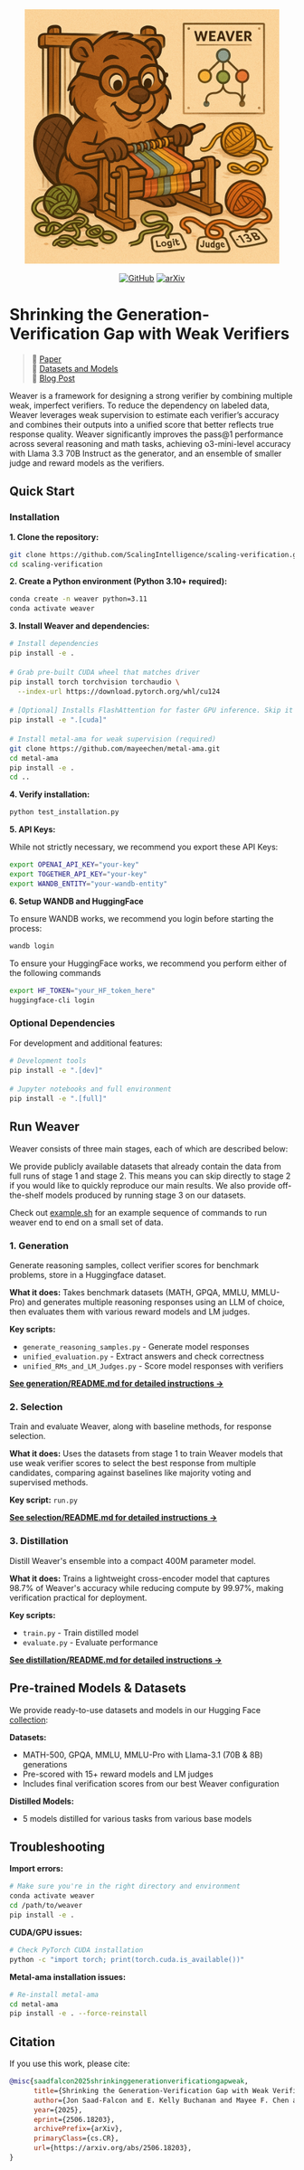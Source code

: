 <div align="center">
    <img src="assets/weaver-logo.png" height=450 alt="Weaver Logo"/>
  
  [![GitHub](https://img.shields.io/badge/License-MIT-yellow.svg)](https://github.com/hazyresearch/scaling-verification/blob/main/LICENSE)
  [![arXiv](https://img.shields.io/badge/arXiv-2506.18203-b31b1b.svg)](https://arxiv.org/abs/2506.18203)
</div>

# Shrinking the Generation-Verification Gap with Weak Verifiers

> 📄 [Paper](https://arxiv.org/abs/2506.18203)    
> 🤗 [Datasets and Models](https://huggingface.co/collections/hazyresearch/weaver-683798010b39c9653ddb9bd8)    
> 📝 [Blog Post](https://hazyresearch.stanford.edu/blog/2025-06-18-weaver) 

Weaver is a framework for designing a strong verifier by combining multiple weak, imperfect verifiers. To reduce the dependency on labeled data, Weaver leverages weak supervision to estimate each verifier’s accuracy and combines their outputs into a unified score that better reflects true response quality. Weaver significantly improves the pass@1 performance across several reasoning and math tasks, achieving o3-mini-level accuracy with Llama 3.3 70B Instruct as the generator, and an ensemble of smaller judge and reward models as the verifiers.

## Quick Start

### Installation

**1. Clone the repository:**
```bash
git clone https://github.com/ScalingIntelligence/scaling-verification.git
cd scaling-verification
```

**2. Create a Python environment (Python 3.10+ required):**
```bash
conda create -n weaver python=3.11
conda activate weaver
```

**3. Install Weaver and dependencies:**
```bash
# Install dependencies
pip install -e .

# Grab pre-built CUDA wheel that matches driver
pip install torch torchvision torchaudio \
  --index-url https://download.pytorch.org/whl/cu124

# [Optional] Installs FlashAttention for faster GPU inference. Skip it if you only need CPU or generic CUDA
pip install -e ".[cuda]"

# Install metal-ama for weak supervision (required)
git clone https://github.com/mayeechen/metal-ama.git
cd metal-ama
pip install -e .
cd ..
```

**4. Verify installation:**
```bash
python test_installation.py
```

**5. API Keys:**

While not strictly necessary, we recommend you export these API Keys:
```bash
export OPENAI_API_KEY="your-key"
export TOGETHER_API_KEY="your-key"
export WANDB_ENTITY="your-wandb-entity"
```

**6. Setup WANDB and HuggingFace**

To ensure WANDB works, we recommend you login before starting the process:
```bash
wandb login
```

To ensure your HuggingFace works, we recommend you perform either of the following commands
```bash
export HF_TOKEN="your_HF_token_here"
huggingface-cli login
```

### Optional Dependencies

For development and additional features:
```bash
# Development tools
pip install -e ".[dev]"

# Jupyter notebooks and full environment
pip install -e ".[full]"
```

## Run Weaver

Weaver consists of three main stages, each of which are described below:

We provide publicly available datasets that already contain the data from full runs of stage 1 and stage 2. This means you can skip directly to stage 2 if you would like to quickly reproduce our main results. We also provide off-the-shelf models produced by running stage 3 on our datasets.

Check out [example.sh](example.sh) for an example sequence of commands to run weaver end to end on a small set of data.

### 1. **Generation**
Generate reasoning samples, collect verifier scores for benchmark problems, store in a Huggingface dataset.

**What it does:** Takes benchmark datasets (MATH, GPQA, MMLU, MMLU-Pro) and generates multiple reasoning responses using an LLM of choice, then evaluates them with various reward models and LM judges.

**Key scripts:**
- `generate_reasoning_samples.py` - Generate model responses
- `unified_evaluation.py` - Extract answers and check correctness
- `unified_RMs_and_LM_Judges.py` - Score model responses with verifiers

**[See generation/README.md for detailed instructions →](generation/README.md)**

### 2. **Selection**
Train and evaluate Weaver, along with baseline methods, for response selection.

**What it does:** Uses the datasets from stage 1 to train Weaver models that use weak verifier scores to select the best response from multiple candidates, comparing against baselines like majority voting and supervised methods.

**Key script:** `run.py`

**[See selection/README.md for detailed instructions →](selection/README.md)**

### 3. **Distillation**
Distill Weaver's ensemble into a compact 400M parameter model.

**What it does:** Trains a lightweight cross-encoder model that captures 98.7% of Weaver's accuracy while reducing compute by 99.97%, making verification practical for deployment.

**Key scripts:**
- `train.py` - Train distilled model
- `evaluate.py` - Evaluate performance

**[See distillation/README.md for detailed instructions →](distillation/README.md)**

## Pre-trained Models & Datasets

We provide ready-to-use datasets and models in our Hugging Face [collection](https://huggingface.co/collections/hazyresearch/weaver-release-683798010b39c9653ddb9bd8):

**Datasets:**
- MATH-500, GPQA, MMLU, MMLU-Pro with Llama-3.1 (70B & 8B) generations
- Pre-scored with 15+ reward models and LM judges
- Includes final verification scores from our best Weaver configuration

**Distilled Models:**
- 5 models distilled for various tasks from various base models

## Troubleshooting

**Import errors:**
```bash
# Make sure you're in the right directory and environment
conda activate weaver
cd /path/to/weaver
pip install -e .
```

**CUDA/GPU issues:**
```bash
# Check PyTorch CUDA installation
python -c "import torch; print(torch.cuda.is_available())"
```

**Metal-ama installation issues:**
```bash
# Re-install metal-ama
cd metal-ama
pip install -e . --force-reinstall
```

## Citation

If you use this work, please cite:
```bibtex
@misc{saadfalcon2025shrinkinggenerationverificationgapweak,
      title={Shrinking the Generation-Verification Gap with Weak Verifiers}, 
      author={Jon Saad-Falcon and E. Kelly Buchanan and Mayee F. Chen and Tzu-Heng Huang and Brendan McLaughlin and Tanvir Bhathal and Shang Zhu and Ben Athiwaratkun and Frederic Sala and Scott Linderman and Azalia Mirhoseini and Christopher Ré},
      year={2025},
      eprint={2506.18203},
      archivePrefix={arXiv},
      primaryClass={cs.CR},
      url={https://arxiv.org/abs/2506.18203}, 
}
```
